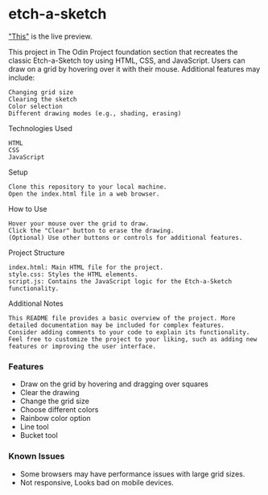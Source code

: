 # etch-a-sketch

["This"](https://kaylubr.github.io/etch-a-sketch/) is the live preview.

This project in The Odin Project foundation section that recreates the classic Etch-a-Sketch toy using HTML, CSS, and JavaScript. Users can draw on a grid by hovering over it with their mouse. Additional features may include:

    Changing grid size
    Clearing the sketch
    Color selection
    Different drawing modes (e.g., shading, erasing)

Technologies Used

    HTML
    CSS
    JavaScript

Setup

    Clone this repository to your local machine.
    Open the index.html file in a web browser.   

How to Use

    Hover your mouse over the grid to draw.
    Click the "Clear" button to erase the drawing.
    (Optional) Use other buttons or controls for additional features.

Project Structure

    index.html: Main HTML file for the project.
    style.css: Styles the HTML elements.
    script.js: Contains the JavaScript logic for the Etch-a-Sketch functionality.

Additional Notes

    This README file provides a basic overview of the project. More detailed documentation may be included for complex features.
    Consider adding comments to your code to explain its functionality.
    Feel free to customize the project to your liking, such as adding new features or improving the user interface.

### Features
* Draw on the grid by hovering and dragging over squares
* Clear the drawing
* Change the grid size
* Choose different colors
* Rainbow color option
* Line tool
* Bucket tool

### Known Issues
* Some browsers may have performance issues with large grid sizes.
* Not responsive, Looks bad on mobile devices.